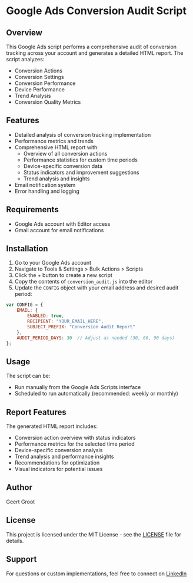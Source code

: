 # Google Ads Conversion Audit Script

## Overview
This Google Ads script performs a comprehensive audit of conversion tracking across your account and generates a detailed HTML report. The script analyzes:

- Conversion Actions
- Conversion Settings
- Conversion Performance
- Device Performance
- Trend Analysis
- Conversion Quality Metrics

## Features
- Detailed analysis of conversion tracking implementation
- Performance metrics and trends
- Comprehensive HTML report with:
  - Overview of all conversion actions
  - Performance statistics for custom time periods
  - Device-specific conversion data
  - Status indicators and improvement suggestions
  - Trend analysis and insights
- Email notification system
- Error handling and logging

## Requirements
- Google Ads account with Editor access
- Gmail account for email notifications

## Installation
1. Go to your Google Ads account
2. Navigate to Tools & Settings > Bulk Actions > Scripts
3. Click the + button to create a new script
4. Copy the contents of `conversion_audit.js` into the editor
5. Update the `CONFIG` object with your email address and desired audit period:

```javascript
var CONFIG = {
    EMAIL: {
        ENABLED: true,
        RECIPIENT: "YOUR_EMAIL_HERE",
        SUBJECT_PREFIX: "Conversion Audit Report"
    },
    AUDIT_PERIOD_DAYS: 30  // Adjust as needed (30, 60, 90 days)
};
```

## Usage
The script can be:
- Run manually from the Google Ads Scripts interface
- Scheduled to run automatically (recommended: weekly or monthly)

## Report Features
The generated HTML report includes:
- Conversion action overview with status indicators
- Performance metrics for the selected time period
- Device-specific conversion analysis
- Trend analysis and performance insights
- Recommendations for optimization
- Visual indicators for potential issues

## Author
Geert Groot

## License
This project is licensed under the MIT License - see the [LICENSE](LICENSE) file for details.

## Support
For questions or custom implementations, feel free to connect on [LinkedIn](https://www.linkedin.com/in/geertgroot/) 